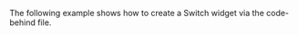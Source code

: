 The following example shows how to create a Switch widget via the code-behind file.

<snippet id='creating-switch-xml'/>
<snippet id='creating-switch-code'/>
<snippet id='creating-switch-code-ts'/>
